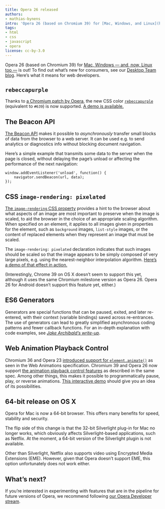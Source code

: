 ```yaml
---
title: Opera 26 released
authors:
- mathias-bynens
intro: 'Opera 26 (based on Chromium 39) for [Mac, Windows, and Linux](http://www.opera.com/computer) is out! To find out what’s new for consumers, see our [Desktop Team blog](http://blogs.opera.com/desktop/2014/12/share-bookmarks-opera-computers/). Here’s what it means for web developers.'
tags:
- html
- css
- javascript
- opera
license: cc-by-3.0
---
```


Opera 26 (based on Chromium 39) for [Mac, Windows — and, now, Linux too —](http://www.opera.com/computer) is out! To find out what’s new for consumers, see our [Desktop Team blog](http://blogs.opera.com/desktop/2014/12/share-bookmarks-opera-computers/). Here’s what it means for web developers.

## `rebeccapurple`

Thanks to [a Chromium patch by Opera](https://src.chromium.org/viewvc/blink?view=revision&revision=179321), the new CSS color [`rebeccapurple`](http://dev.w3.org/csswg/css-color-4/#valdef-color-rebeccapurple) (equivalent to `#639`) is now supported. [A demo is available.](http://dabblet.com/gist/69fee57c26b73996b53f)

## The Beacon API

[The Beacon API](https://w3c.github.io/beacon/) makes it possible to _asynchronously_ transfer small blocks of data from the browser to a web server. It can be used e.g. to send analytics or diagnostics info without blocking document navigation.

Here’s a simple example that transmits some data to the server when the page is closed, without delaying the page’s unload or affecting the performance of the next navigation:

	window.addEventListener('unload', function() {
		navigator.sendBeacon(url, data);
	});

## CSS `image-rendering: pixelated`

[The `image-rendering` CSS property](http://dev.w3.org/csswg/css-images-3/#the-image-rendering) provides a hint to the browser about what aspects of an image are most important to preserve when the image is scaled, to aid the browser in the choice of an appropriate scaling algorithm. When specified on an element, it applies to all images given in properties for the element, such as `background` images, `list-style` images, or the content of replaced elements when they represent an image that must be scaled.

The `image-rendering: pixelated` declaration indicates that such images should be scaled so that the image appears to be simply composed of very large pixels, e.g. using the nearest-neighbor interpolation algorithm. [Here’s a demo of that effect in action.](http://jsfiddle.net/zda24/147/)

(Interestingly, Chrome 39 on OS X doesn’t seem to support this yet, although it uses the same Chromium milestone version as Opera 26. Opera 26 for Android doesn’t support this feature yet, either.)

## ES6 Generators

Generators are special functions that can be paused, exited, and later re-entered, with their context (variable bindings) saved across re-entrances. The use of generators can lead to greatly simplified asynchronous coding patterns and fewer callback functions. For an in-depth explanation with code examples, see [_Jake Archibald’s write-up_](http://jakearchibald.com/2014/iterators-gonna-iterate/#generators).

## Web Animation Playback Control

Chromium 36 and Opera 23 [introduced support for `element.animate()`](https://dev.opera.com/blog/opera-23/#elementanimate) as seen in the Web Animations specification. Chromium 39 and Opera 26 now support [the animation playback control features](https://w3c.github.io/web-animations/#the-animationplayer-interface) as described in the same spec. Among other things, this makes it possible to programmatically pause, play, or reverse animations. [This interactive demo](https://web-animations.github.io/web-animations-demos/playback-control/) should give you an idea of its possibilities.

## 64-bit release on OS X

Opera for Mac is now a 64-bit browser. This offers many benefits for speed, stability and security.

The flip side of this change is that the 32-bit Silverlight plug-in for Mac no longer works, which obviously affects Silverlight-based applications, such as Netflix. At the moment, a 64-bit version of the Silverlight plugin is not available.

Other than Silverlight, Netflix also supports video using Encrypted Media Extensions (EME). However, given that Opera doesn’t support EME, this option unfortunately does not work either.

## What’s next?

If you’re interested in experimenting with features that are in the pipeline for future versions of Opera, we recommend following [our Opera Developer stream](http://www.opera.com/developer).

